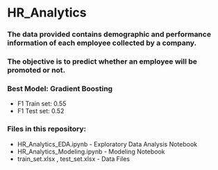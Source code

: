# HR_Analytics
 
### The data provided contains demographic and performance information of each employee collected by a company.
### The objective is to predict whether an employee will be promoted or not.

### Best Model: Gradient Boosting
* F1 Train set: 0.55
* F1 Test set: 0.52

### Files in this repository:
* HR_Analytics_EDA.ipynb - Exploratory Data Analysis Notebook
* HR_Analytics_Modeling.ipynb - Modeling Notebook
* train_set.xlsx , test_set.xlsx - Data Files

